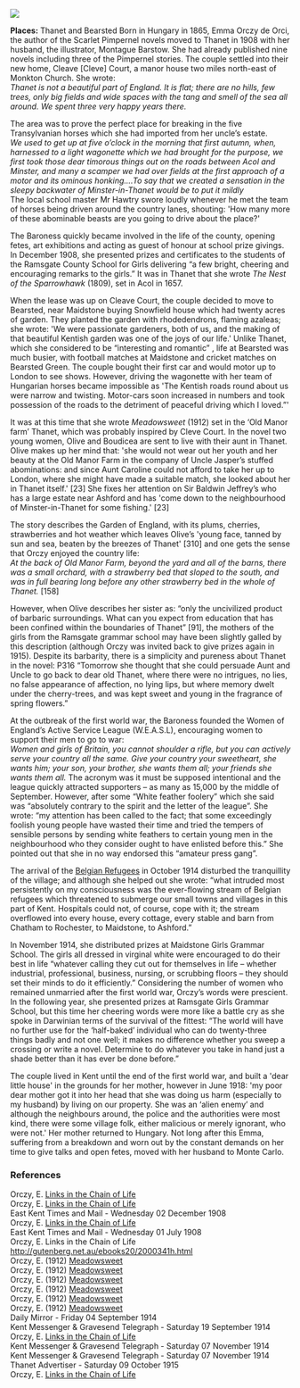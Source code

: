 <a href="https://dev.visual-essays.app"><img src="https://dev-visual-essays.netlify.app/images/ve-button.png"></a>

<param ve-config title="Baroness Emmuska Orczy (1865-1947)" author="Michelle Crowther" layout="vtl" banner="/images/banners/20c.jpg">

<param ve-entity eid="Q590422" aliases="Isle of Thanet">
<param ve-entity eid="Q1917280" aliases="Monkton">
<param ve-entity eid="Q2404354" aliases="Acol">
<param ve-entity eid="Q9033431" aliases="Minster">
<param ve-entity eid="Q736439" aliases="Ramsgate">
<param ve-entity eid="Q213180" aliases="Maidstone">
<param ve-entity eid="Q725261" aiases="Ashford">
<param ve-entity eid="Q2065577" aliases="Bearsted">

**Places:** Thanet and Bearsted
Born in Hungary in 1865, Emma Orczy de Orci, the author of the Scarlet Pimpernel novels moved to Thanet in 1908 with her husband, the illustrator, Montague Barstow. She had already published nine novels including three of the Pimpernel stories. 
The couple settled into their new home, Cleave [Cleve] Court, a manor house two miles north-east of Monkton Church. She wrote:   
_Thanet is not a beautiful part of England. It is flat; there are no hills, few trees, only big fields and wide spaces with the tang and smell of the sea all around. We spent three very happy years there._   

The area was to prove the perfect place for breaking in the five Transylvanian horses which she had imported from her uncle’s estate.   
_We used to get up at five o’clock in the morning that first autumn, when, harnessed to a light wagonette which we had brought for the purpose, we first took those dear timorous things out on the roads between Acol and Minster, and many a scamper we had over fields at the first approach of a motor and its ominous honking….To say that we created a sensation in the sleepy backwater of Minster-in-Thanet would be to put it mildly_   
The local school master Mr Hawtry swore loudly whenever he met the team of horses being driven around the country lanes, shouting: 'How many more of these abominable beasts are you going to drive about the place?'

The Baroness quickly became involved in the life of the county, opening fetes, art exhibitions and acting as guest of honour at school prize givings. In December 1908, she presented prizes and certificates to the students of the Ramsgate County School for Girls delivering “a few bright, cheering and encouraging remarks to the girls.” 
It was in Thanet that she wrote _The Nest of the Sparrowhawk_ (1809), set in Acol in 1657. 

When the lease was up on Cleave Court, the couple decided to move to Bearsted, near Maidstone buying Snowfield house which had twenty acres of garden. They planted the garden with rhodedendrons, flaming azaleas; she wrote: 'We were passionate gardeners, both of us, and the making of that beautiful Kentish garden was one of the joys of our life.' 
Unlike Thanet, which she considered to be “interesting and romantic” ,  life at Bearsted was much busier, with football matches at Maidstone and cricket matches on Bearsted Green. The couple bought their first car and would motor up to London to see shows.  However, driving the wagonette with her team of Hungarian horses became impossible as 'The Kentish roads round about us were narrow and twisting. Motor-cars soon increased in numbers and took possession of the roads to the detriment of peaceful driving which I loved.”'

It was at this time that she wrote _Meadowsweet_ (1912) set in the ‘Old Manor farm’ Thanet, which was probably inspired by Cleve Court. 
In the novel two young women, Olive and Boudicea are sent to live with their aunt in Thanet. Olive makes up her mind that: 'she would not wear out her youth and her beauty at the Old Manor Farm in the company of Uncle Jasper’s stuffed abominations: and since Aunt Caroline could not afford to take her up to London, where she might have made a suitable match, she looked about her in Thanet itself.'  [23] She fixes her attention on Sir Baldwin Jeffrey’s who has a large estate near Ashford and has 'come down to the neighbourhood of Minster-in-Thanet for some fishing.'  [23]

The story describes the Garden of England, with its plums, cherries, strawberries and hot weather which leaves Olive’s 'young face, tanned by sun and sea, beaten by the breezes of Thanet'  [310] and one gets the sense that Orczy enjoyed the country life:   
_At the back of Old Manor Farm, beyond the yard and all of the barns, there was a small orchard, with a strawberry bed that sloped to the south, and was in full bearing long before any other strawberry bed in the whole of Thanet._  [158] 

However, when Olive describes her sister as: “only the uncivilized product of barbaric surroundings. What can you expect from education that has been confined within the boundaries of Thanet” [91], the mothers of the girls from the Ramsgate grammar school may have been slightly galled by this description (although Orczy was invited back to give prizes again in 1915).
Despite its barbarity, there is a simplicity and pureness about Thanet in the novel:
P316 “Tomorrow she thought that she could persuade Aunt and Uncle to go back to dear old Thanet, where there were no intrigues, no lies, no false appearance of affection, no lying lips, but where memory dwelt under the cherry-trees, and was kept sweet and young in the fragrance of spring flowers.” 

At the outbreak of the first world war, the Baroness founded the Women of England’s Active Service League (W.E.A.S.L), encouraging women to support their men to go to war:   
_Women and girls of Britain, you cannot shoulder a rifle, but you can actively serve your country all the same. Give your country your sweetheart, she wants him; your son, your brother, she wants them all; your friends she wants them all._ 
The acronym was it must be supposed intentional and the league quickly attracted supporters – as many as 15,000 by the middle of September. However, after some “White feather foolery” which she said was “absolutely contrary to the spirit and the letter of the league”. She wrote:
“my attention has been called to the fact; that some exceedingly foolish young people have wasted their time and tried the tempers of sensible persons by sending white feathers to certain young men in the neighbourhood who they consider ought to have enlisted before this.”
She pointed out that she in no way endorsed this “amateur press gang”.  

The arrival of the [Belgian Refugees](/20c-belgian-refugees/) in October 1914 disturbed the tranquillity of the village; and although she helped out she wrote:
“what intruded most persistently on my consciousness was the ever-flowing stream of Belgian refugees which threatened to submerge our small towns and villages in this part of Kent. Hospitals could not, of course, cope with it; the stream overflowed into every house, every cottage, every stable and barn from Chatham to Rochester, to Maidstone, to Ashford.”  

In November 1914, she distributed prizes at Maidstone Girls Grammar School. The girls all dressed in virginal white were encouraged to do their best in life “whatever calling they cut out for themselves in life – whether industrial, professional, business, nursing, or scrubbing floors – they should set their minds to do it efficiently.”  Considering the number of women who remained unmarried after the first world war, Orczy’s words were prescient. 
In the following year, she presented prizes at Ramsgate Girls Grammar School, but this time her cheering words were more like a battle cry as she spoke in Darwinian terms of the survival of the fittest: “The world will have no further use for the ‘half-baked’ individual who can do twenty-three things badly and not one well; it makes no difference whether you sweep a crossing or write a novel. Determine to do whatever you take in hand just a shade better than it has ever be done before.”  

The couple lived in Kent until the end of the first world war, and built a 'dear little house' in the grounds for her mother, however in June 1918: 'my poor dear mother got it into her head that she was doing us harm (especially to my husband) by living on our property. She was an ‘alien enemy’ and although the neighbours around, the police and the authorities were most kind, there were some village folk, either malicious or merely ignorant, who were not.'  Her mother returned to Hungary. Not long after this Emma, suffering from a breakdown and worn out by the constant demands on her time to give talks and open fetes, moved with her husband to Monte Carlo. 

### References

Orczy, E. [Links in the Chain of Life](http://gutenberg.net.au/ebooks20/2000341h.html)   
  Orczy, E. [Links in the Chain of Life](http://gutenberg.net.au/ebooks20/2000341h.html)   
  East Kent Times and Mail - Wednesday 02 December 1908   
  Orczy, E. [Links in the Chain of Life](http://gutenberg.net.au/ebooks20/2000341h.html)   
  East Kent Times and Mail - Wednesday 01 July 1908   
  Orczy, E. Links in the Chain of Life http://gutenberg.net.au/ebooks20/2000341h.html   
  Orczy, E. (1912) [Meadowsweet](https://archive.org/details/meadowsweet00orcziala?ref=ol&view=theater)   
  Orczy, E. (1912) [Meadowsweet](https://archive.org/details/meadowsweet00orcziala?ref=ol&view=theater)   
   Orczy, E. (1912) [Meadowsweet](https://archive.org/details/meadowsweet00orcziala?ref=ol&view=theater)   
   Orczy, E. (1912) [Meadowsweet](https://archive.org/details/meadowsweet00orcziala?ref=ol&view=theater)   
  Orczy, E. (1912) [Meadowsweet](https://archive.org/details/meadowsweet00orcziala?ref=ol&view=theater)   
  Orczy, E. (1912) [Meadowsweet](https://archive.org/details/meadowsweet00orcziala?ref=ol&view=theater)   
  Daily Mirror - Friday 04 September 1914   
  Kent Messenger & Gravesend Telegraph - Saturday 19 September 1914   
  Orczy, E. [Links in the Chain of Life](http://gutenberg.net.au/ebooks20/2000341h.html)   
  Kent Messenger & Gravesend Telegraph - Saturday 07 November 1914   
  Kent Messenger & Gravesend Telegraph - Saturday 07 November 1914   
  Thanet Advertiser - Saturday 09 October 1915   
   Orczy, E. [Links in the Chain of Life](http://gutenberg.net.au/ebooks20/2000341h.html)   


